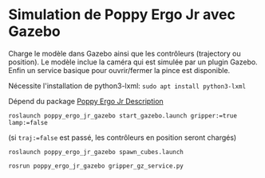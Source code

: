 # Simulation de Poppy Ergo Jr avec Gazebo

Charge le modèle dans Gazebo ainsi que les contrôleurs (trajectory ou position).
Le modèle inclue la caméra qui est simulée par un plugin Gazebo.
Enfin un service basique pour ouvrir/fermer la pince est disponible.

Nécessite l'installation de python3-lxml: `sudo apt install python3-lxml`

Dépend du package [Poppy Ergo Jr Description](https://github.com/poppy-project/poppy_ergo_jr_description)

`roslaunch poppy_ergo_jr_gazebo start_gazebo.launch gripper:=true lamp:=false`

(si `traj:=false` est passé, les contrôleurs en position seront chargés)

`roslaunch poppy_ergo_jr_gazebo spawn_cubes.launch`

`rosrun poppy_ergo_jr_gazebo gripper_gz_service.py`